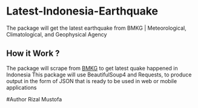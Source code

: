 # Latest-Indonesia-Earthquake
The package will get the latest earthquake from BMKG | Meteorological, Climatological, and Geophysical Agency

## How it Work ?
The package will scrape from [BMKG](https://www.bmkg.go.id) to get latest quake happened in Indonesia
This package will use BeautifulSoup4 and Requests, to produce output in the form of JSON that is ready to be used in web or mobile applications

#Author
Rizal Mustofa